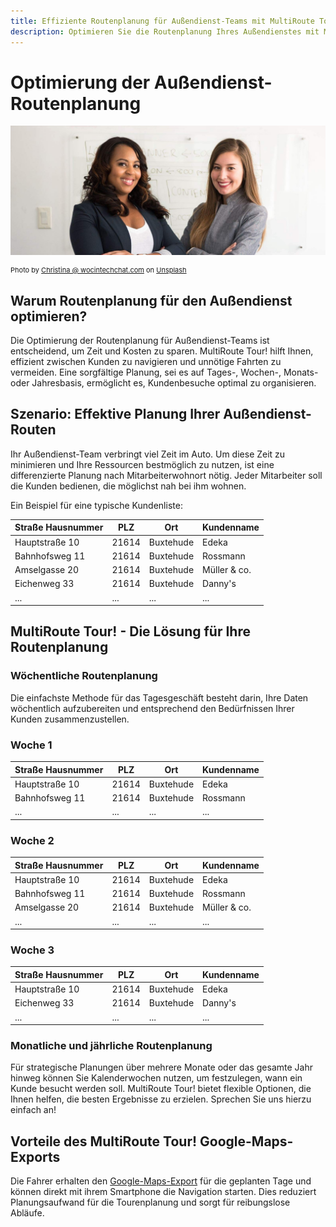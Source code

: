 ```yaml
---
title: Effiziente Routenplanung für Außendienst-Teams mit MultiRoute Tour!
description: Optimieren Sie die Routenplanung Ihres Außendienstes mit MultiRoute Tour!. Planen Sie Tages-, Wochen-, Monats- oder Jahresbesuche effizient und vermeiden Sie unnötige Fahrten.
---
```


# Optimierung der Außendienst-Routenplanung

![!](assets/aussendienst.jpg "Effiziente Routenplanung für Außendienstmitarbeiter")

<div style="font-size: 11px">
Photo by <a href="https://unsplash.com/@wocintechchat">Christina @ wocintechchat.com</a> on <a href="https://unsplash.com/s/photos/business-casual">Unsplash</a></div>

## Warum Routenplanung für den Außendienst optimieren?
Die Optimierung der Routenplanung für Außendienst-Teams ist entscheidend, um Zeit und Kosten zu sparen. MultiRoute Tour! hilft Ihnen, effizient zwischen Kunden zu navigieren und unnötige Fahrten zu vermeiden. Eine sorgfältige Planung, sei es auf Tages-, Wochen-, Monats- oder Jahresbasis, ermöglicht es, Kundenbesuche optimal zu organisieren.

## Szenario: Effektive Planung Ihrer Außendienst-Routen
Ihr Außendienst-Team verbringt viel Zeit im Auto. Um diese Zeit zu minimieren und Ihre Ressourcen bestmöglich zu nutzen, ist eine differenzierte Planung nach Mitarbeiterwohnort nötig. Jeder Mitarbeiter soll die Kunden bedienen, die möglichst nah bei ihm wohnen.

Ein Beispiel für eine typische Kundenliste:

|Straße Hausnummer|PLZ| Ort | Kundenname |
|---|---|---|---|
|Hauptstraße 10| 21614 | Buxtehude | Edeka | 
|Bahnhofsweg 11| 21614 | Buxtehude | Rossmann |
|Amselgasse 20| 21614 | Buxtehude | Müller & co. |
|Eichenweg 33| 21614 | Buxtehude | Danny's |
|...|...|...|...|

## MultiRoute Tour! - Die Lösung für Ihre Routenplanung

### Wöchentliche Routenplanung

Die einfachste Methode für das Tagesgeschäft besteht darin, Ihre Daten wöchentlich aufzubereiten und entsprechend den Bedürfnissen Ihrer Kunden zusammenzustellen.

### Woche 1

|Straße Hausnummer|PLZ| Ort | Kundenname |
|---|---|---|---|
|Hauptstraße 10| 21614 | Buxtehude | Edeka |
|Bahnhofsweg 11| 21614 | Buxtehude | Rossmann |
|...|...|...|...|

### Woche 2 

|Straße Hausnummer|PLZ| Ort | Kundenname | 
|---|---|---|---|
|Hauptstraße 10| 21614 | Buxtehude | Edeka |
|Bahnhofsweg 11| 21614 | Buxtehude | Rossmann |
|Amselgasse 20| 21614 | Buxtehude | Müller & co. |
|...|...|...|...|

### Woche 3

|Straße Hausnummer|PLZ| Ort | Kundenname |
|---|---|---|---|
|Hauptstraße 10| 21614 | Buxtehude | Edeka |
|Eichenweg 33| 21614 | Buxtehude | Danny's |
|...|...|...|...|

### Monatliche und jährliche Routenplanung
Für strategische Planungen über mehrere Monate oder das gesamte Jahr hinweg können Sie Kalenderwochen nutzen, um festzulegen, wann ein Kunde besucht werden soll. MultiRoute Tour! bietet flexible Optionen, die Ihnen helfen, die besten Ergebnisse zu erzielen. Sprechen Sie uns hierzu einfach an!

## Vorteile des MultiRoute Tour! Google-Maps-Exports
Die Fahrer erhalten  den [Google-Maps-Export](../tour/#tour-exportieren) für die geplanten Tage und können direkt mit ihrem Smartphone die Navigation starten. Dies reduziert Planungsaufwand für die Tourenplanung und sorgt für reibungslose Abläufe.
